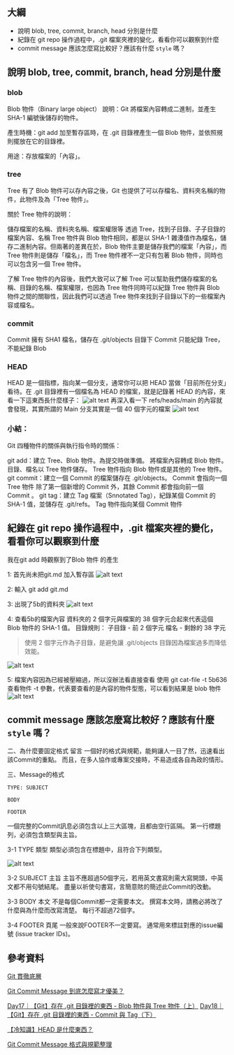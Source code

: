## 大綱

- 說明 blob, tree, commit, branch, head 分別是什麼
- 紀錄在 git repo 操作過程中，.git 檔案夾裡的變化，看看你可以觀察到什麼
- commit message 應該怎麼寫比較好？應該有什麼 `style` 嗎？

## 說明 blob, tree, commit, branch, head 分別是什麼

### blob
Blob 物件（Binary large object）
說明：Git 將檔案內容轉成二進制，並產生 SHA-1 編號後儲存的物件。

產生時機：git add 加至暫存區時，在 .git 目錄裡產生一個 Blob 物件，並依照規則擺放在它的目錄裡。

用途：存放檔案的「內容」。
### tree
Tree
有了 Blob 物件可以存內容之後，Git 也提供了可以存檔名、資料夾名稱的物件，此物件及為「Tree 物件」。

關於 Tree 物件的說明：

儲存檔案的名稱、資料夾名稱、檔案權限等
透過 Tree，找到子目錄、子子目錄的檔案內容、名稱
Tree 物件與 Blob 物件相同，都是以 SHA-1 雜湊值作為檔名，儲存二進制內容。但兩著的差異在於，Blob 物件主要是儲存我們的檔案「內容」，而 Tree 物件則是儲存「檔名」，而 Tree 物件裡不一定只有包著 Blob 物件，同時也可以包含另一個 Tree 物件。

了解 Tree 物件的內容後，我們大致可以了解 Tree 可以幫助我們儲存檔案的名稱、目錄的名稱、檔案權限，也因為 Tree 物件同時可以紀錄 Tree 物件與 Blob 物件之間的關聯性，因此我們可以透過 Tree 物件來找到子目錄以下的一些檔案內容或檔名。

### commit
Commit
擁有 SHA1 檔名，儲存在 .git/objects 目錄下
Commit 只能紀錄 Tree，不能紀錄 Blob

### HEAD
HEAD 是一個指標，指向某一個分支，通常你可以把 HEAD 當做「目前所在分支」看待。在 .git 目錄裡有一個檔名為 HEAD 的檔案，就是記錄著 HEAD 的內容，來看一下這東西長什麼樣子：
![alt text](image.png)
再深入看一下 refs/heads/main 的內容就會發現，其實所謂的 Main 分支其實是一個 40 個字元的檔案
![alt text](image-1.png)

### 小結：
Git 四種物件的關係與執行指令時的關係：

git add：建立 Tree、Blob 物件。為提交時做準備。
將檔案內容轉成 Blob 物件。目錄、檔名以 Tree 物件儲存。
Tree 物件指向 Blob 物件或是其他的 Tree 物件。
git commit：建立一個 Commit 的檔案儲存在 .git/objects。
Commit 會指向一個 Tree 物件
除了第一個新增的 Commit 外，其餘 Commit 都會指向前一個 Commit 。
git tag：建立 Tag 檔案（Snnotated Tag），紀錄某個 Commit 的 SHA-1 值，並儲存在 .git/refs。
Tag 物件指向某個 Commit 物件

## 紀錄在 git repo 操作過程中，.git 檔案夾裡的變化，看看你可以觀察到什麼

我在git add 時觀察到了Blob 物件 的產生

1: 首先尚未把git.md 加入暫存區
![alt text](image-3.png)

2: 輸入 git add git.md

3: 出現了5b的資料夾
![alt text](image-4.png)

4: 查看5b的檔案內容 資料夾的 2 個字元與檔案的 38 個字元合起來代表這個 Blob 物件的 SHA-1 值。
目錄規則：
子目錄 - 前 2 個字元
檔名 - 剩餘的 38 字元
> 使用 2 個字元作為子目錄，是避免讓 .git/objects 目錄因為檔案過多而降低效能。

![alt text](image-5.png)

5: 檔案內容因為已經被壓縮過，所以沒辦法看直接查看
使用 git cat-file -t 5b636 查看物件  -t 參數，代表要查看的是內容的物件型態，可以看到結果是 blob 物件
![alt text](image-6.png)


## commit message 應該怎麼寫比較好？應該有什麼 `style` 嗎？
二、為什麼要固定格式
留言
一個好的格式與規範，能夠讓人一目了然，迅速看出該Commit的重點。
而且，在多人協作或專案交接時，不易造成各自為政的情形。

三、Message的格式

    TYPE: SUBJECT

    BODY

    FOOTER

一個完整的Commit訊息必須包含以上三大區塊，且都由空行區隔。
第一行標題列，必須包含類型與主旨。

3-1 TYPE 類型
類型必須包含在標題中，且符合下列類型。

![alt text](image-2.png)

3-2 SUBJECT 主旨
主旨不應超過50個字元，若用英文書寫則需大寫開頭，中英文都不用句號結尾。
盡量以祈使句書寫，言簡意賅的簡述此Commit的改動。

3-3 BODY 本文
不是每個Commit都一定需要本文。
撰寫本文時，請務必將改了什麼與為什麼而改寫清楚。
每行不超過72個字。

3-4 FOOTER 頁尾
一般來說FOOTER不一定要寫。
通常用來標註對應的issue編號 (issue tracker IDs)。



## 參考資料

[Git 貫徹底層](https://hackmd.io/@25077667/rJOnjhSbj)

[Git Commit Message 到底怎麼寫才優美？](https://medium.com/@1chooo/git-commit-message-%E5%88%B0%E5%BA%95%E6%80%8E%E9%BA%BC%E5%AF%AB%E6%89%8D%E5%84%AA%E7%BE%8E-5b789157b549)

[Day17｜【Git】存在 .git 目錄裡的東西 - Blob 物件與 Tree 物件（上）](https://ithelp.ithome.com.tw/articles/10275828)
[Day18｜【Git】存在 .git 目錄裡的東西 - Commit 與 Tag（下）](https://ithelp.ithome.com.tw/articles/10276087)


[【冷知識】HEAD 是什麼東西？](https://gitbook.tw/chapters/using-git/what-is-head)

[Git Commit Message 格式與規範整理](https://hackmd.io/@dh46tw/S1NPMsy5L)